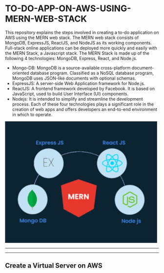 # TO-DO-APP-ON-AWS-USING-MERN-WEB-STACK
This repository explains the steps involved in creating a to-do application on AWS using the MERN web stack. The MERN web stack consists of MongoDB, ExpressJS, ReactJS, and NodeJS as its working components. 
Full-stack online applications can be deployed more quickly and easily with the MERN Stack, a Javascript stack.
The MERN Stack is made up of the following 4 technologies: MongoDB, Express, React, and Node.js.

* Mongo-DB: MongoDB is a source-available cross-platform document-oriented database program. Classified as a NoSQL database program, MongoDB uses JSON-like documents with optional schemas.
* ExpressJS: A server-side Web Application framework for Node.js.
* ReactJS: A frontend framework developed by Facebook. It is based on JavaScript, used to build User Interface (UI) components.
* Nodejs:
It is intended to simplify and streamline the development process.
Each of these four technologies plays a significant role in the creation of web apps and offers developers an end-to-end environment in which to operate. 

![MERN image](./images/MERN%20img.jpeg)

---
____
## Create a Virtual Server on AWS